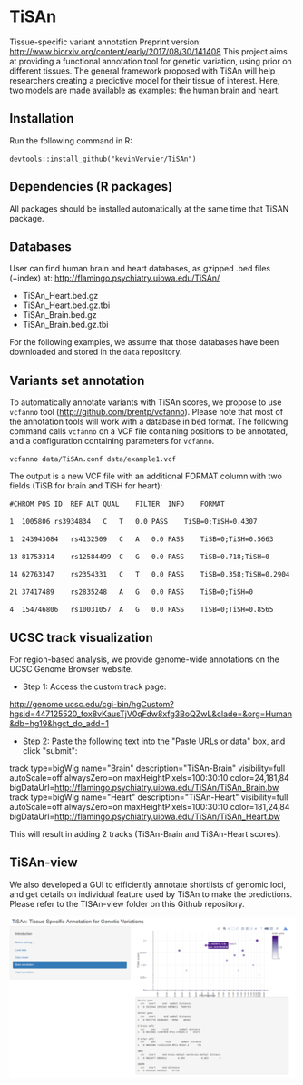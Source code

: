 # TiSAn
Tissue-specific variant annotation
Preprint version: http://www.biorxiv.org/content/early/2017/08/30/141408
This project aims at providing a functional annotation tool for genetic variation, using prior on different tissues.
The general framework proposed with TiSAn will help researchers creating a predictive model for their tissue of interest.
Here, two models are made available as examples: the human brain and heart.

## Installation 
Run the following command in R:

`devtools::install_github("kevinVervier/TiSAn")`

## Dependencies (R packages)
All packages should be installed automatically at the same time that TiSAN package.

## Databases
User can find human brain and heart databases, as gzipped .bed files (+index) at: http://flamingo.psychiatry.uiowa.edu/TiSAn/
- TiSAn_Heart.bed.gz
- TiSAn_Heart.bed.gz.tbi
- TiSAn_Brain.bed.gz
- TiSAn_Brain.bed.gz.tbi

For the following examples, we assume that those databases have been downloaded and stored in the `data` repository.

## Variants set annotation

To automatically annotate variants with TiSAn scores, we propose to use `vcfanno` tool (http://github.com/brentp/vcfanno). Please note that most of the annotation tools will work with a database in bed format.
The following command calls `vcfanno` on a VCF file containing positions to be annotated, and a configuration containing  parameters for `vcfanno`.

`vcfanno data/TiSAn.conf data/example1.vcf` 

The output is a new VCF file with an additional FORMAT column with two fields (TiSB for brain and TiSH for heart):

`#CHROM	POS	ID	REF	ALT	QUAL	FILTER	INFO	FORMAT`

`1	1005806	rs3934834	C	T	0.0	PASS	TiSB=0;TiSH=0.4307`

`1	243943084	rs4132509	C	A	0.0	PASS	TiSB=0;TiSH=0.5663`

`13	81753314	rs12584499	C	G	0.0	PASS	TiSB=0.718;TiSH=0`

`14	62763347	rs2354331	C	T	0.0	PASS	TiSB=0.358;TiSH=0.2904`

`21	37417489	rs2835248	A	G	0.0	PASS	TiSB=0;TiSH=0`

`4	154746806	rs10031057	A	G	0.0	PASS	TiSB=0;TiSH=0.8565`

## UCSC track visualization

For region-based analysis, we provide genome-wide annotations on the UCSC Genome Browser website. 
- Step 1: Access the custom track page: 

http://genome.ucsc.edu/cgi-bin/hgCustom?hgsid=447125520_fox8vKausTjV0qFdw8xfg3BoQZwL&clade=&org=Human&db=hg19&hgct_do_add=1

- Step 2: Paste the following text into the "Paste URLs or data" box, and click "submit":

track type=bigWig name="Brain" description="TiSAn-Brain" visibility=full autoScale=off alwaysZero=on maxHeightPixels=100:30:10 color=24,181,84 bigDataUrl=http://flamingo.psychiatry.uiowa.edu/TiSAn/TiSAn_Brain.bw
track type=bigWig name="Heart" description="TiSAn-Heart" visibility=full autoScale=off alwaysZero=on maxHeightPixels=100:30:10 color=181,24,84 bigDataUrl=http://flamingo.psychiatry.uiowa.edu/TiSAn/TiSAn_Heart.bw

This will result in adding 2 tracks (TiSAn-Brain and TiSAn-Heart scores).

## TiSAn-view

We also developed a GUI to efficiently annotate shortlists of genomic loci, and get details on individual feature used by TiSAn to make the predictions.
Please refer to the TISAn-view folder on this Github repository.

![screenshot](TiSAn-view/tisan_view.png)
